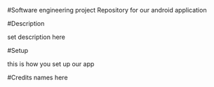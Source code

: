#Software engineering project
Repository for our android application

#Description

set description here

#Setup

this is how you set up our app

#Credits
names here